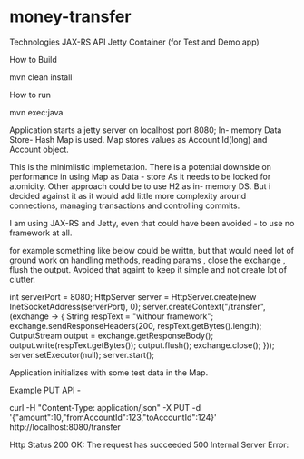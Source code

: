 # money-transfer
Technologies
JAX-RS API
Jetty Container (for Test and Demo app)

How to Build 

mvn clean install

How to run

mvn exec:java

Application starts a jetty server on localhost port 8080; In- memory Data Store- Hash Map is used. Map stores values as Account Id(long) and Account object.

This is the minimlistic implemetation. There is a potential downside on performance in using Map as Data - store As it needs to be locked for atomicity. 
Other approach could be to use H2 as in- memory DS. But i decided against it as it would add little more complexity around connections, managing transactions and controlling commits.

I am using JAX-RS and Jetty, even that could have been avoided - to use no framework at all. 

for example something like below could be writtn, but that would need lot of ground work on handling methods, reading params , close the exchange , flush the output. Avoided that againt to keep it simple and not create lot of clutter. 

int serverPort = 8080;
        HttpServer server = HttpServer.create(new InetSocketAddress(serverPort), 0);
        server.createContext("/transfer", (exchange -> {
            String respText = "withour framework";
            exchange.sendResponseHeaders(200, respText.getBytes().length);
            OutputStream output = exchange.getResponseBody();
            output.write(respText.getBytes());
            output.flush();
            exchange.close();
        }));
        server.setExecutor(null);
        server.start();

Application initializes with some test data in the Map. 

Example PUT API - 

curl -H "Content-Type: application/json" -X PUT -d '{"amount":10,"fromAccountId":123,"toAccountId":124}' http://localhost:8080/transfer

Http Status
200 OK: The request has succeeded
500 Internal Server Error:
